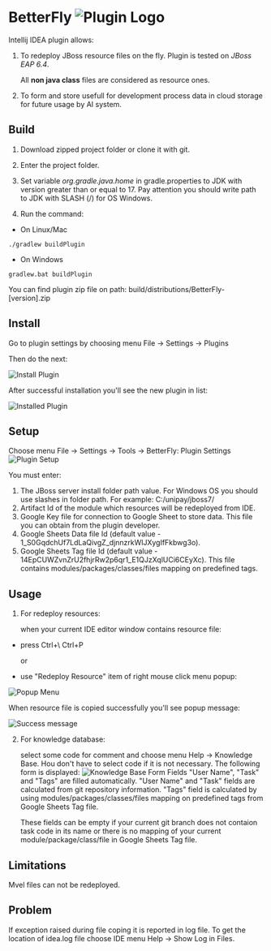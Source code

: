 # BetterFly ![Plugin Logo](https://i.imgur.com/z1Jxx4D.png)
Intellij IDEA plugin allows:
1. To redeploy JBoss resource files on the fly. Plugin is tested on _JBoss EAP 6.4_.

   All **non java class** files are considered as resource ones.

3. To form and store usefull for development process data in cloud storage for future usage by AI system.

## Build
1. Download zipped project folder or clone it with git.

2. Enter the project folder.

3. Set variable _org.gradle.java.home_ in gradle.properties to JDK with version greater than or equal to 17. Pay attention you should write path to JDK with SLASH (/) for OS Windows.

4. Run the command:

- On Linux/Mac
```
./gradlew buildPlugin
```
- On Windows
```
gradlew.bat buildPlugin
```
You can find plugin zip file on path: build/distributions/BetterFly-[version].zip
## Install
Go to plugin settings by choosing menu File -> Settings -> Plugins

Then do the next:

![Install Plugin](https://i.imgur.com/Ay3cl34.png)

After successful installation you'll see the new plugin in list:

![Installed Plugin](https://i.imgur.com/dVB0BTX.png)
## Setup
Choose menu File -> Settings -> Tools -> BetterFly: Plugin Settings
![Plugin Setup](https://i.imgur.com/GtKqFtV.png)

You must enter:
1. The JBoss server install folder path value. For Windows OS you should use slashes in folder path. For example: C:/unipay/jboss7/
2. Artifact Id of the module which resources will be redeployed from IDE.
3. Google Key file for connection to Google Sheet to store data. This file you can obtain from the plugin developer.
4. Google Sheets Data file Id (default value - 1_S0GqdchUf7LdLaQivgZ_djnnzrkWlJXygIfFkbwg3o).
5. Google Sheets Tag file Id (default value - 14EpCUWZvnZrU2fhjrRw2p6qr1_E1QJzXqlUCi6CEyXc). This file contains modules/packages/classes/files mapping on predefined tags.
## Usage
1. For redeploy resources:

   when your current IDE editor window contains resource file:

- press Ctrl+\ Ctrl+P

   or

- use "Redeploy Resource" item of right mouse click menu popup:

![Popup Menu](https://i.imgur.com/wYt2BET.png)

   When resource file is copied successfully you'll see popup message:

![Success message](https://i.imgur.com/RrDbLXi.png)

2. For knowledge database:

   select some code for comment and choose menu Help -> Knowledge Base. Нou don't have to select code if it is not necessary.
   The following form is displayed:
   ![Knowledge Base Form](https://i.imgur.com/69Ar0Lz.png)
   Fields "User Name", "Task" and "Tags" are filled automatically. "User Name" and "Task" fields are calculated from git repository information. "Tags" field is calculated by using modules/packages/classes/files mapping on predefined tags from Google Sheets Tag file.

   These fields can be empty if your current git branch does not contaion task code in its name or there is no mapping of your current module/package/class/file in Google Sheets Tag file.
## Limitations
Mvel files can not be redeployed.

## Problem
If exception raised during file coping it is reported in log file. To get the location of idea.log file choose IDE menu Help -> Show Log in Files.
